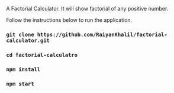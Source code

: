 A Factorial Calculator. It will show factorial of any positive number. 

Follow the instructions below to run the application.
### `git clone https://github.com/RaiyanKhalil/factorial-calculator.git `
### `cd factorial-calculatro`
### `npm install`
### `npm start`

